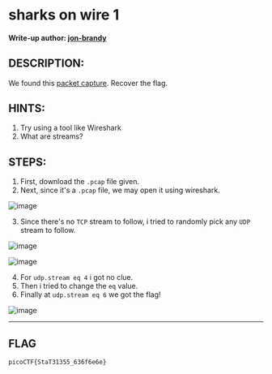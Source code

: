 # sharks on wire 1
#### Write-up author: [jon-brandy](https://github.com/jon-brandy)
## DESCRIPTION:
We found this [packet capture](https://github.com/jon-brandy/CTF-WRITE-UP/blob/53def509075156862ddf59a0695ad6e960aff299/Asset/sharks%20on%20wire%201/capture.pcap). Recover the flag.
## HINTS:
1. Try using a tool like Wireshark
2. What are streams?
## STEPS:
1. First, download the `.pcap` file given.
2. Next, since it's a `.pcap` file, we may open it using wireshark.

![image](https://user-images.githubusercontent.com/70703371/180363626-d8d0802a-4ad6-4c5c-893d-acd1661196c2.png)

3. Since there's no `TCP` stream to follow, i tried to randomly pick any `UDP` stream to follow.

![image](https://user-images.githubusercontent.com/70703371/180363770-0dd21fee-6bb5-4184-b67e-eb35c4b68a68.png)

![image](https://user-images.githubusercontent.com/70703371/180363723-3ba3a8e9-8f4a-47c1-af13-ed2b4fdbcbd3.png)

4. For `udp.stream eq 4` i got no clue.
5. Then i tried to change the `eq` value.
6. Finally at `udp.stream eq 6` we got the flag!

![image](https://user-images.githubusercontent.com/70703371/180364005-a998e642-7195-499f-89b3-9be3937d36d6.png)

---
## FLAG

```
picoCTF{StaT31355_636f6e6e}
```

